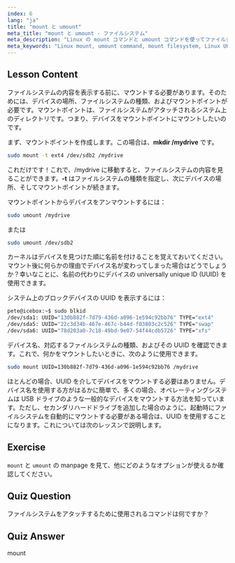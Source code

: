 ```yaml
---
index: 6
lang: "ja"
title: "mount と umount"
meta_title: "mount と umount - ファイルシステム"
meta_description: "Linux の mount コマンドと umount コマンドを使ってファイルシステムを管理する方法を学びましょう。デバイスのマウント、アンマウント、UUID について初心者向けに理解を深めます。"
meta_keywords: "Linux mount, umount command, mount filesystem, Linux UUID, beginner Linux, Linux tutorial, mount point, Linux guide"
---
```


## Lesson Content

ファイルシステムの内容を表示する前に、マウントする必要があります。そのためには、デバイスの場所、ファイルシステムの種類、およびマウントポイントが必要です。マウントポイントは、ファイルシステムがアタッチされるシステム上のディレクトリです。つまり、デバイスをマウントポイントにマウントしたいのです。

まず、マウントポイントを作成します。この場合は、**mkdir /mydrive** です。

```bash
sudo mount -t ext4 /dev/sdb2 /mydrive
```

これだけです！これで、/mydrive に移動すると、ファイルシステムの内容を見ることができます。**-t** はファイルシステムの種類を指定し、次にデバイスの場所、そしてマウントポイントが続きます。

マウントポイントからデバイスをアンマウントするには：

```bash
sudo umount /mydrive
```

または

```bash
sudo umount /dev/sdb2
```

カーネルはデバイスを見つけた順に名前を付けることを覚えておいてください。マウント後に何らかの理由でデバイス名が変わってしまった場合はどうでしょうか？幸いなことに、名前の代わりにデバイスの universally unique ID (UUID) を使用できます。

システム上のブロックデバイスの UUID を表示するには：

```bash
pete@icebox:~$ sudo blkid
/dev/sda1: UUID="130b882f-7d79-436d-a096-1e594c92bb76" TYPE="ext4"
/dev/sda5: UUID="22c3d34b-467e-467c-b44d-f03803c2c526" TYPE="swap"
/dev/sda6: UUID="78d203a0-7c18-49bd-9e07-54f44cdb5726" TYPE="xfs"
```

デバイス名、対応するファイルシステムの種類、およびその UUID を確認できます。これで、何かをマウントしたいときに、次のように使用できます。

```bash
sudo mount UUID=130b882f-7d79-436d-a096-1e594c92bb76 /mydrive
```

ほとんどの場合、UUID を介してデバイスをマウントする必要はありません。デバイス名を使用する方がはるかに簡単で、多くの場合、オペレーティングシステムは USB ドライブのような一般的なデバイスをマウントする方法を知っています。ただし、セカンダリハードドライブを追加した場合のように、起動時にファイルシステムを自動的にマウントする必要がある場合は、UUID を使用することになります。これについては次のレッスンで説明します。

## Exercise

`mount` と `umount` の manpage を見て、他にどのようなオプションが使えるか確認してください。

## Quiz Question

ファイルシステムをアタッチするために使用されるコマンドは何ですか？

## Quiz Answer

mount
